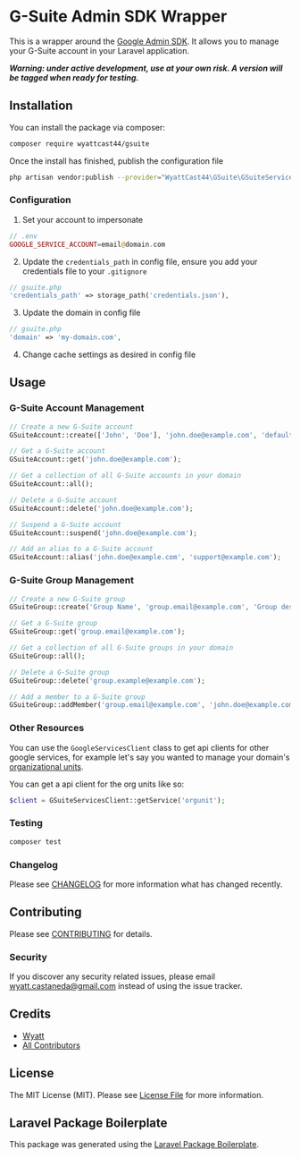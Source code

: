 # G-Suite Admin SDK Wrapper

<!-- [![Latest Version on Packagist](https://img.shields.io/packagist/v/wyattcast44/gsuite.svg?style=flat-square)](https://packagist.org/packages/wyattcast44/gsuite) -->

<!--
[![Build Status](https://img.shields.io/travis/wyattcast44/gsuite/master.svg?style=flat-square)](https://travis-ci.org/wyattcast44/gsuite)
[![Quality Score](https://img.shields.io/scrutinizer/g/wyattcast44/gsuite.svg?style=flat-square)](https://scrutinizer-ci.com/g/wyattcast44/gsuite)
[![Total Downloads](https://img.shields.io/packagist/dt/wyattcast44/gsuite.svg?style=flat-square)](https://packagist.org/packages/wyattcast44/gsuite) -->

This is a wrapper around the
[Google Admin SDK](https://developers.google.com/admin-sdk/). It allows you to
manage your G-Suite account in your Laravel application.

**_Warning: under active development, use at your own risk. A version will be
tagged when ready for testing._**

## Installation

You can install the package via composer:

```bash
composer require wyattcast44/gsuite
```

Once the install has finished, publish the configuration file

```bash
php artisan vendor:publish --provider="WyattCast44\GSuite\GSuiteServiceProvider" --tag=config
```

### Configuration

1. Set your account to impersonate

```php
// .env
GOOGLE_SERVICE_ACCOUNT=email@domain.com
```

2. Update the `credentials_path` in config file, ensure you add your credentials
   file to your `.gitignore`

```php
// gsuite.php
'credentials_path' => storage_path('credentials.json'),
```

3. Update the domain in config file

```php
// gsuite.php
'domain' => 'my-domain.com',
```

4. Change cache settings as desired in config file

## Usage

### G-Suite Account Management

```php
// Create a new G-Suite account
GSuiteAccount::create(['John', 'Doe'], 'john.doe@example.com', 'default-password');

// Get a G-Suite account
GSuiteAccount::get('john.doe@example.com');

// Get a collection of all G-Suite accounts in your domain
GSuiteAccount::all();

// Delete a G-Suite account
GSuiteAccount::delete('john.doe@example.com');

// Suspend a G-Suite account
GSuiteAccount::suspend('john.doe@example.com');

// Add an alias to a G-Suite account
GSuiteAccount::alias('john.doe@example.com', 'support@example.com');
```

### G-Suite Group Management

```php
// Create a new G-Suite group
GSuiteGroup::create('Group Name', 'group.email@example.com', 'Group description');

// Get a G-Suite group
GSuiteGroup::get('group.email@example.com');

// Get a collection of all G-Suite groups in your domain
GSuiteGroup::all();

// Delete a G-Suite group
GSuiteGroup::delete('group.example@example.com');

// Add a member to a G-Suite group
GSuiteGroup::addMember('group.email@example.com', 'john.doe@example.com');
```

### Other Resources

You can use the `GoogleServicesClient` class to get api clients for other google
services, for example let's say you wanted to manage your domain's
[organizational units](https://developers.google.com/admin-sdk/directory/v1/guides/manage-org-units).

You can get a api client for the org units like so:

```php
$client = GSuiteServicesClient::getService('orgunit');
```

### Testing

```bash
composer test
```

### Changelog

Please see [CHANGELOG](CHANGELOG.md) for more information what has changed
recently.

## Contributing

Please see [CONTRIBUTING](CONTRIBUTING.md) for details.

### Security

If you discover any security related issues, please email
wyatt.castaneda@gmail.com instead of using the issue tracker.

## Credits

-   [Wyatt](https://github.com/wyattcast44)
-   [All Contributors](../../contributors)

## License

The MIT License (MIT). Please see [License File](LICENSE.md) for more
information.

## Laravel Package Boilerplate

This package was generated using the
[Laravel Package Boilerplate](https://laravelpackageboilerplate.com).
